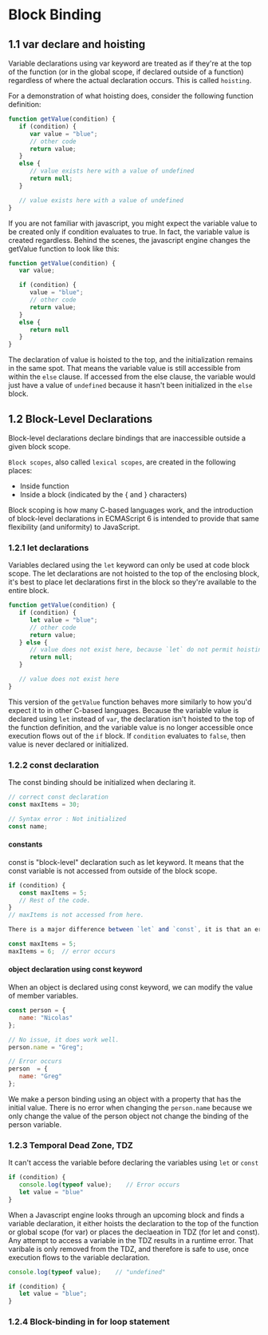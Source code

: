 # Block Binding
## 1.1 var declare and hoisting

Variable declarations using var keyword are treated as if they're at the top of the function (or in the global scope, if declared outside of a function) regardless of where the actual declaration occurs.
This is called `hoisting`.

For a demonstration of what hoisting does, consider the following function definition:
``` javascript
function getValue(condition) {
   if (condition) {
      var value = "blue";
      // other code
      return value;
   }
   else {
      // value exists here with a value of undefined
      return null;
   }

   // value exists here with a value of undefined
}
```

If you are not familiar with javascript, you might expect the variable value to be created only if condition evaluates to true.
In fact, the variable value is created regardless. Behind the scenes, the javascript engine changes the getValue function to look like this:

``` javascript
function getValue(condition) {
   var value;

   if (condition) {
      value = "blue";
      // other code
      return value;
   }
   else {
      return null
   }
}
```

The declaration of value is hoisted to the top, and the initialization remains in the same spot.
That means the variable value is still accessible from within the `else` clause.
If accessed from the else clause, the variable would just have a value of `undefined` because it hasn't been initialized in the `else` block.

## 1.2 Block-Level Declarations
Block-level declarations declare bindings that are inaccessible outside a given block scope.

`Block scopes`, also called `lexical scopes`, are created in the following places:

* Inside function
* Inside a block (indicated by the { and } characters)

Block scoping is how many C-based languages work, and the introduction of block-level declarations in ECMAScript 6 is intended to provide that same flexibility (and uniformity) to JavaScript.

### 1.2.1 let declarations

Variables declared using the `let` keyword can only be used at code block scope.
The let declarations are not hoisted to the top of the enclosing block, it's best to place let declarations first in the block so they're available to the entire block.

``` javascript
function getValue(condition) {
   if (condition) {
      let value = "blue";
      // other code
      return value;
   } else {
      // value does not exist here, because `let` do not permit hoisting.
      return null;
   }

   // value does not exist here
}
```
This version of the `getValue` function behaves more similarly to how you'd expect it to in other C-based languages. Because the variable value is declared using `let` instead of `var`, the declaration isn't hoisted to the top of the function definition, and the variable value is no longer accessible once execution flows out of the `if` block. If `condition` evaluates to `false`, then value is never declared or initialized.

### 1.2.2 const declaration

The const binding should be initialized when declaring it.

``` javascript
// correct const declaration
const maxItems = 30;

// Syntax error : Not initialized
const name;
```

#### constants
const is "block-level" declaration such as let keyword.
It means that the const variable is not accessed from outside of the block scope.

``` javascript
if (condition) {
   const maxItems = 5;
   // Rest of the code.
}
// maxItems is not accessed from here.

There is a major difference between `let` and `const`, it is that an error occurs when assigning a new value to the const variable that was already declared.

const maxItems = 5;
maxItems = 6;  // error occurs
```
#### object declaration using const keyword

When an object is declared using const keyword, we can modify the value of member variables.

``` javascript
const person = {
   name: "Nicolas"
};

// No issue, it does work well.
person.name = "Greg";

// Error occurs
person  = {
   name: "Greg"
};
```
We make a person binding using an object with a property that has the initial value.
There is no error when changing the `person.name` because we only change the value of the person object not change the binding of the person variable.

### 1.2.3 Temporal Dead Zone, TDZ

It can't access the variable before declaring the variables using `let` or `const`

``` javascript
if (condition) {
   console.log(typeof value);    // Error occurs
   let value = "blue"
}
```

When a Javascript engine looks through an upcoming block and finds a variable declaration, it either hoists the declaration to the top of the function or global scope (for var) or places the declaeation in TDZ (for let and const).
Any attempt to access a variable in the TDZ results in a runtime error.
That varibale is only removed from the TDZ, and therefore is safe to use, once execution flows to the variable declaration.


``` javascript
console.log(typeof value);    // "undefined"

if (condition) {
   let value = "blue";
}
```

### 1.2.4 Block-binding in for loop statement
